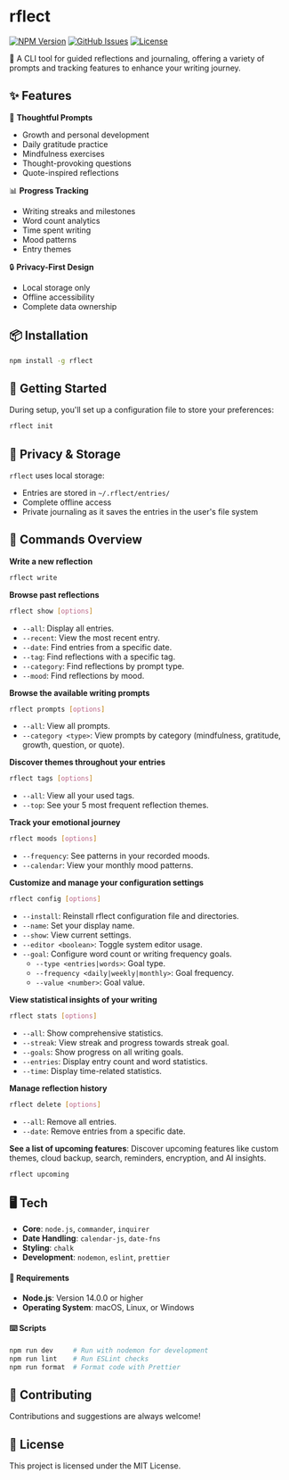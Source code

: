 # rflect

[![NPM Version](https://img.shields.io/npm/v/rflect)](https://www.npmjs.com/package/rflect)
[![GitHub Issues](https://img.shields.io/github/issues/aniqatc/rflect-cli)](https://github.com/aniqatc/rflect-cli/issues)
[![License](https://img.shields.io/github/license/aniqatc/rflect-cli)](https://github.com/aniqatc/rflect-cli/blob/main/LICENSE)

📝 A CLI tool for guided reflections and journaling, offering a variety of prompts and tracking features to enhance your writing journey.

## ✨ Features

🎯 **Thoughtful Prompts**
- Growth and personal development
- Daily gratitude practice
- Mindfulness exercises
- Thought-provoking questions
- Quote-inspired reflections

📊 **Progress Tracking**
- Writing streaks and milestones
- Word count analytics
- Time spent writing
- Mood patterns
- Entry themes

🔒 **Privacy-First Design**
- Local storage only
- Offline accessibility
- Complete data ownership

## 📦 Installation

```bash
npm install -g rflect
```

## 🚀 Getting Started

During setup, you'll set up a configuration file to store your preferences:

```bash
rflect init
```

## 💾 Privacy & Storage

`rflect` uses local storage:

- Entries are stored in `~/.rflect/entries/`
- Complete offline access
- Private journaling as it saves the entries in the user's file system

## 📝 Commands Overview

**Write a new reflection**

```bash
rflect write
```

**Browse past reflections**

```bash
rflect show [options]
```

- `--all`: Display all entries.
- `--recent`: View the most recent entry.
- `--date`: Find entries from a specific date.
- `--tag`: Find reflections with a specific tag.
- `--category`: Find reflections by prompt type.
- `--mood`: Find reflections by mood.

**Browse the available writing prompts**

```bash
rflect prompts [options]
```

- `--all`: View all prompts.
- `--category <type>`: View prompts by category (mindfulness, gratitude, growth, question, or quote).

**Discover themes throughout your entries**

```bash
rflect tags [options]
```

- `--all`: View all your used tags.
- `--top`: See your 5 most frequent reflection themes.

**Track your emotional journey**

```bash
rflect moods [options]
```

- `--frequency`: See patterns in your recorded moods.
- `--calendar`: View your monthly mood patterns.

**Customize and manage your configuration settings**

```bash
rflect config [options]
```

- `--install`: Reinstall rflect configuration file and directories.
- `--name`: Set your display name.
- `--show`: View current settings.
- `--editor <boolean>`: Toggle system editor usage.
- `--goal`: Configure word count or writing frequency goals.
  - `--type <entries|words>`: Goal type.
  - `--frequency <daily|weekly|monthly>`: Goal frequency.
  - `--value <number>`: Goal value.

**View statistical insights of your writing**

```bash
rflect stats [options]
```

- `--all`: Show comprehensive statistics.
- `--streak`: View streak and progress towards streak goal.
- `--goals`: Show progress on all writing goals.
- `--entries`: Display entry count and word statistics.
- `--time`: Display time-related statistics.

**Manage reflection history**

```bash
rflect delete [options]
```

- `--all`: Remove all entries.
- `--date`: Remove entries from a specific date.

**See a list of upcoming features**: Discover upcoming features like custom themes, cloud backup, search, reminders, encryption, and AI insights.

```bash
rflect upcoming
```

## 🖥️ Tech

- **Core**: `node.js`, `commander`, `inquirer`
- **Date Handling**: `calendar-js`, `date-fns`
- **Styling**: `chalk`
- **Development**: `nodemon`, `eslint`, `prettier`

#### 🔧 Requirements

- **Node.js**: Version 14.0.0 or higher
- **Operating System**: macOS, Linux, or Windows

#### ⌨️ Scripts

```bash
npm run dev     # Run with nodemon for development
npm run lint    # Run ESLint checks
npm run format  # Format code with Prettier
```

## 🤝 Contributing

Contributions and suggestions are always welcome!

## 📄 License

This project is licensed under the MIT License.
